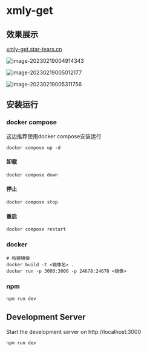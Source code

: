 # xmly-get

## 效果展示

[xmly-get.star-tears.cn](xmly-get.star-tears.cn)

![image-20230219004914343](http://src.star-tears.cn/img-bed/web-202302190049635.png)

![image-20230219005012177](http://src.star-tears.cn/img-bed/web-202302190050274.png)

![image-20230219005311756](http://src.star-tears.cn/img-bed/web-202302190053822.png)

## 安装运行

### docker compose

这边推荐使用docker compose安装运行

```shell
docker compose up -d
```

#### 卸载

```shell
docker compose down
```

#### 停止

```shell
docker compose stop
```

#### 重启

```shell
docker compose restart
```



### docker

```shell
# 构建镜像
docker build -t <镜像名> .
docker run -p 3000:3000 -p 24678:24678 <镜像>
```

### npm

```shell
npm run dev
```



## Development Server

Start the development server on http://localhost:3000

```bash
npm run dev
```
